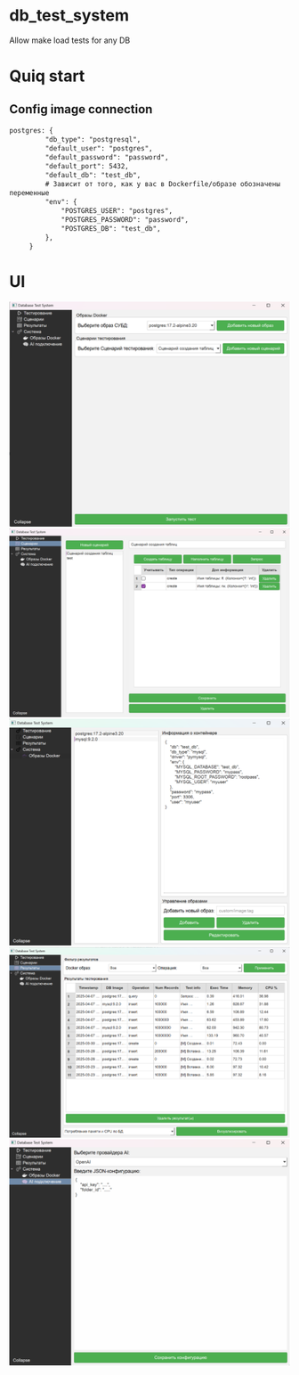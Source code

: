 # db_test_system
Allow make load tests for any DB


# Quiq start
## Config image connection

```
postgres: {
         "db_type": "postgresql",
         "default_user": "postgres",
         "default_password": "password",
         "default_port": 5432,
         "default_db": "test_db",
         # Зависит от того, как у вас в Dockerfile/образе обозначены переменные
         "env": {
             "POSTGRES_USER": "postgres",
             "POSTGRES_PASSWORD": "password",
             "POSTGRES_DB": "test_db",
         },
     }
```

# UI
![main_window](app_screenshots/main_window.png)
![create_scenario.png](app_screenshots/create_scenario.png)
![docker_images.png](app_screenshots/docker_images.png)
![test_results.png](app_screenshots/test_results.png)
![ai_configure_window.png](app_screenshots/ai_configure_window.png)